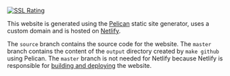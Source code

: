 [![SSL Rating](https://sslbadge.org/?domain=www.edwinksl.com)](https://www.ssllabs.com/ssltest/analyze.html?d=www.edwinksl.com)

This website is generated using the [Pelican](https://blog.getpelican.com/) static site generator, uses a custom domain and is hosted on [Netlify](https://www.netlify.com/).

The `source` branch contains the source code for the website. The `master` branch contains the content of the `output` directory created by `make github` using Pelican. The `master` branch is not needed for Netlify because Netlify is responsible for [building and deploying](https://www.netlify.com/docs/continuous-deployment/) the website.
